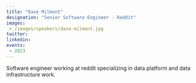 ```yaml
---
title: "Dave Milmont"
designation: "Senior Software Engineer - Reddit"
images:
 - /images/speakers/dave-milmont.jpg
twitter: 
linkedin: 
events:
 - 2023
---
```


Software engineer working at reddit specializing in data platform and data infrastructure work. 